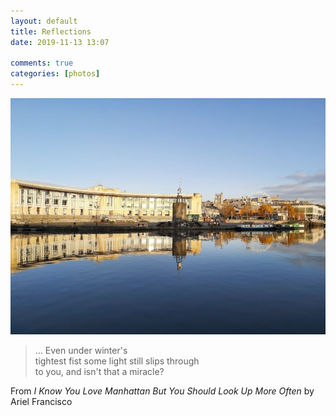 ```yaml
---  
layout: default  
title: Reflections  
date: 2019-11-13 13:07  
  
comments: true  
categories: [photos]  
---  
```

<img src="/assets/images/articles/harbourmirror.jpg" class="responsive"><br>


> … Even under winter's<br />tightest fist some light still slips through<br />to you, and isn't that a miracle?

From *I Know You Love Manhattan But You Should Look Up More Often* by Ariel Francisco
